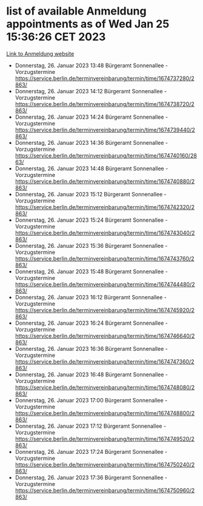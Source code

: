 # list of available Anmeldung appointments as of Wed Jan 25 15:36:26 CET 2023
[Link to Anmeldung website](https://service.berlin.de/terminvereinbarung/termin/tag.php?termin=0&anliegen[]=120686&dienstleisterlist=122210,122217,327316,122219,327312,122227,327314,122231,327346,122243,327348,122252,329742,122260,329745,122262,329748,122254,329751,122271,327278,122273,327274,122277,327276,330436,122280,327294,122282,327290,122284,327292,327539,122291,327270,122285,327266,122286,327264,122296,327268,150230,329760,122301,327282,122297,327286,122294,327284,122312,329763,122314,329775,122304,327330,122311,327334,122309,327332,122281,327352,122279,329772,122276,327324,122274,327326,122267,329766,122246,327318,122251,327320,122257,327322,122208,327298,122226,327300,121362,121364&herkunft=http%3A%2F%2Fservice.berlin.de%2Fdienstleistung%2F120686%2F)
- Donnerstag, 26. Januar 2023 13:48 Bürgeramt Sonnenallee - Vorzugstermine https://service.berlin.de/terminvereinbarung/termin/time/1674737280/2863/
- Donnerstag, 26. Januar 2023 14:12 Bürgeramt Sonnenallee - Vorzugstermine https://service.berlin.de/terminvereinbarung/termin/time/1674738720/2863/
- Donnerstag, 26. Januar 2023 14:24 Bürgeramt Sonnenallee - Vorzugstermine https://service.berlin.de/terminvereinbarung/termin/time/1674739440/2863/
- Donnerstag, 26. Januar 2023 14:36 Bürgeramt Sonnenallee - Vorzugstermine https://service.berlin.de/terminvereinbarung/termin/time/1674740160/2863/
- Donnerstag, 26. Januar 2023 14:48 Bürgeramt Sonnenallee - Vorzugstermine https://service.berlin.de/terminvereinbarung/termin/time/1674740880/2863/
- Donnerstag, 26. Januar 2023 15:12 Bürgeramt Sonnenallee - Vorzugstermine https://service.berlin.de/terminvereinbarung/termin/time/1674742320/2863/
- Donnerstag, 26. Januar 2023 15:24 Bürgeramt Sonnenallee - Vorzugstermine https://service.berlin.de/terminvereinbarung/termin/time/1674743040/2863/
- Donnerstag, 26. Januar 2023 15:36 Bürgeramt Sonnenallee - Vorzugstermine https://service.berlin.de/terminvereinbarung/termin/time/1674743760/2863/
- Donnerstag, 26. Januar 2023 15:48 Bürgeramt Sonnenallee - Vorzugstermine https://service.berlin.de/terminvereinbarung/termin/time/1674744480/2863/
- Donnerstag, 26. Januar 2023 16:12 Bürgeramt Sonnenallee - Vorzugstermine https://service.berlin.de/terminvereinbarung/termin/time/1674745920/2863/
- Donnerstag, 26. Januar 2023 16:24 Bürgeramt Sonnenallee - Vorzugstermine https://service.berlin.de/terminvereinbarung/termin/time/1674746640/2863/
- Donnerstag, 26. Januar 2023 16:36 Bürgeramt Sonnenallee - Vorzugstermine https://service.berlin.de/terminvereinbarung/termin/time/1674747360/2863/
- Donnerstag, 26. Januar 2023 16:48 Bürgeramt Sonnenallee - Vorzugstermine https://service.berlin.de/terminvereinbarung/termin/time/1674748080/2863/
- Donnerstag, 26. Januar 2023 17:00 Bürgeramt Sonnenallee - Vorzugstermine https://service.berlin.de/terminvereinbarung/termin/time/1674748800/2863/
- Donnerstag, 26. Januar 2023 17:12 Bürgeramt Sonnenallee - Vorzugstermine https://service.berlin.de/terminvereinbarung/termin/time/1674749520/2863/
- Donnerstag, 26. Januar 2023 17:24 Bürgeramt Sonnenallee - Vorzugstermine https://service.berlin.de/terminvereinbarung/termin/time/1674750240/2863/
- Donnerstag, 26. Januar 2023 17:36 Bürgeramt Sonnenallee - Vorzugstermine https://service.berlin.de/terminvereinbarung/termin/time/1674750960/2863/
